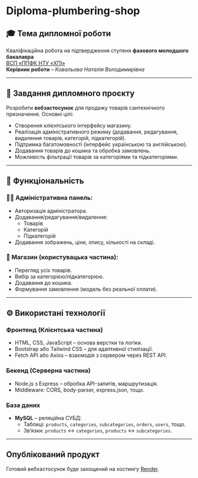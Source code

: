 # Diploma-plumbering-shop

## 🎓 Тема дипломної роботи

Кваліфікаційна робота на підтвердження ступеня **фахового молодшого бакалавра**  
[ВСП «ППФК НТУ «ХПІ»](http://polytechnic.poltava.ua)  
**Керівник роботи** – *Ковальова Наталія Володимирівна*

---

## 📌 Завдання дипломного проєкту

Розробити **вебзастосунок** для продажу товарів сантехнічного призначення. Основні цілі:

- Створення клієнтського інтерфейсу магазину.
- Реалізація адміністративного режиму (додавання, редагування, видалення товарів, категорій, підкатегорій).
- Підтримка багатомовності (інтерфейс українською та англійською).
- Додавання товарів до кошика та обробка замовлень.
- Можливість фільтрації товарів за категоріями та підкатегоріями.

---

## 🧱 Функціональність

### 👨‍💻 Адміністративна панель:
- Авторизація адміністратора.
- Додавання/редагування/видалення:
  - Товарів
  - Категорій
  - Підкатегорій
- Додавання зображень, ціни, опису, кількості на складі.

### 🛒 Магазин (користувацька частина):
- Перегляд усіх товарів.
- Вибір за категорією/підкатегорією.
- Додавання до кошика.
- Формування замовлення (модель без реальної оплати).

---

## ⚙️ Використані технології

### **Фронтенд (Клієнтська частина)**
- HTML, CSS, JavaScript – основа верстки та логіки.
- Bootstrap або Tailwind CSS – для адаптивної стилізації.
- Fetch API або Axios – взаємодія з сервером через REST API.

### **Бекенд (Серверна частина)**
- Node.js з Express – обробка API-запитів, маршрутизація.
- Middleware: CORS, body-parser, express.json, тощо.

### **База даних**
- **MySQL** – реляційна СУБД:
  - Таблиці: `products`, `categories`, `subcategories`, `orders`, `users`, тощо.
  - Зв’язки: `products` ↔ `categories`, `products` ↔ `subcategories`.

---

## Опублікований продукт
Готовий вебхастосунок буде захощений на хостингу [Render](https://diplom-plumbering-shop.onrender.com).
